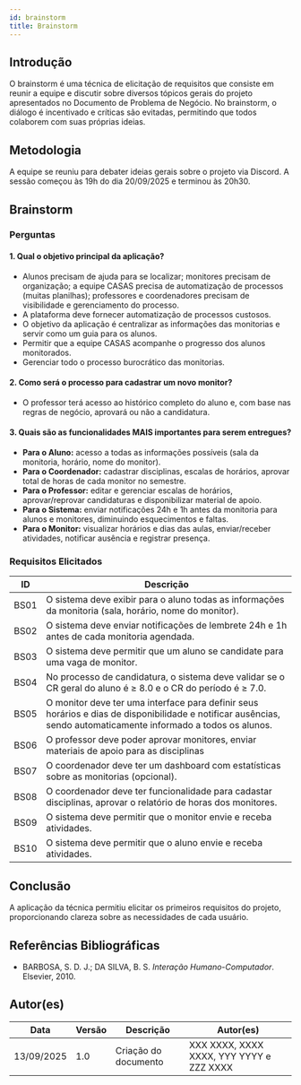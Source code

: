 ```yaml
---
id: brainstorm
title: Brainstorm
---
```


## Introdução

O brainstorm é uma técnica de elicitação de requisitos que consiste em reunir a equipe e discutir sobre diversos tópicos gerais do projeto apresentados no Documento de Problema de Negócio. No brainstorm, o diálogo é incentivado e críticas são evitadas, permitindo que todos colaborem com suas próprias ideias.

## Metodologia

A equipe se reuniu para debater ideias gerais sobre o projeto via Discord. A sessão começou às 19h do dia 20/09/2025 e terminou às 20h30.

## Brainstorm

### Perguntas

#### 1. Qual o objetivo principal da aplicação?

- Alunos precisam de ajuda para se localizar; monitores precisam de organização; a equipe CASAS precisa de automatização de processos (muitas planilhas); professores e coordenadores precisam de visibilidade e gerenciamento do processo.
- A plataforma deve fornecer automatização de processos custosos.
- O objetivo da aplicação é centralizar as informações das monitorias e servir como um guia para os alunos.
- Permitir que a equipe CASAS acompanhe o progresso dos alunos monitorados.
- Gerenciar todo o processo burocrático das monitorias.

#### 2. Como será o processo para cadastrar um novo monitor?

- O professor terá acesso ao histórico completo do aluno e, com base nas regras de negócio, aprovará ou não a candidatura.

#### 3. Quais são as funcionalidades MAIS importantes para serem entregues?

- **Para o Aluno:** acesso a todas as informações possíveis (sala da monitoria, horário, nome do monitor).  
- **Para o Coordenador:** cadastrar disciplinas, escalas de horários, aprovar total de horas de cada monitor no semestre.  
- **Para o Professor:** editar e gerenciar escalas de horários, aprovar/reprovar candidaturas e disponibilizar material de apoio.  
- **Para o Sistema:** enviar notificações 24h e 1h antes da monitoria para alunos e monitores, diminuindo esquecimentos e faltas.  
- **Para o Monitor:** visualizar horários e dias das aulas, enviar/receber atividades, notificar ausência e registrar presença.

### Requisitos Elicitados

| ID   | Descrição |
|------|-----------|
| BS01 | O sistema deve exibir para o aluno todas as informações da monitoria (sala, horário, nome do monitor). |
| BS02 | O sistema deve enviar notificações de lembrete 24h e 1h antes de cada monitoria agendada. |
| BS03 | O sistema deve permitir que um aluno se candidate para uma vaga de monitor. |
| BS04 | No processo de candidatura, o sistema deve validar se o CR geral do aluno é ≥ 8.0 e o CR do período é ≥ 7.0. |
| BS05 | O monitor deve ter uma interface para definir seus horários e dias de disponibilidade e notificar ausências, sendo automaticamente informado a todos os alunos. |
| BS06 | O professor deve poder aprovar monitores, enviar materiais de apoio para as disciplinas |
| BS07 | O coordenador deve ter um dashboard com estatísticas sobre as monitorias (opcional). |
| BS08 | O coordenador deve ter funcionalidade para cadastar disciplinas, aprovar o relatório de horas dos monitores. |
| BS09 | O sistema deve permitir que o monitor envie e receba atividades. |
| BS10 | O sistema deve permitir que o aluno envie e receba atividades. |

## Conclusão

A aplicação da técnica permitiu elicitar os primeiros requisitos do projeto, proporcionando clareza sobre as necessidades de cada usuário.

## Referências Bibliográficas

- BARBOSA, S. D. J.; DA SILVA, B. S. *Interação Humano-Computador*. Elsevier, 2010.

## Autor(es)

| Data        | Versão | Descrição           | Autor(es)                                   |
|------------|--------|-------------------|--------------------------------------------|
| 13/09/2025 | 1.0    | Criação do documento | XXX XXXX, XXXX XXXX, YYY YYYY e ZZZ XXXX  |
